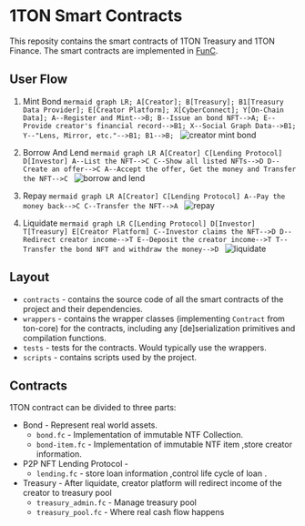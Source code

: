 # 1TON Smart Contracts

This reposity contains the smart contracts of 1TON Treasury and 1TON Finance. The smart contracts are implemented in [FunC](https://ton.org/docs/develop/func/overview).


## User Flow 
  
  1. Mint Bond
    ```mermaid
    graph LR;
      A[Creator];
      B[Treasury];
      B1[Treasury Data Provider];
      E[Creator Platform];
      X[CyberConnect];
      Y[On-Chain Data];
      A--Register and Mint-->B;
      B--Issue an bond NFT-->A;
      E--Provide creator's financial record-->B1;
      X--Social Graph Data-->B1;
      Y--"Lens, Mirror, etc."-->B1;
      B1-->B;
    ```
    ![creator mint bond](https://1ton-static.s3.ap-south-1.amazonaws.com/creator-bond.png)

  2. Borrow And Lend
    ```mermaid
    graph LR
      A[Creator]
      C[Lending Protocol]
      D[Investor]
      A--List the NFT-->C
      C--Show all listed NFTs-->D
      D--Create an offer-->C
      A--Accept the offer, Get the money and Transfer the NFT-->C
    ```
    ![borrow and lend](https://1ton-static.s3.ap-south-1.amazonaws.com/borrow-lend.png)

  3. Repay
    ```mermaid
    graph LR
      A[Creator]
      C[Lending Protocol]
      A--Pay the money back-->C
      C--Transfer the NFT-->A
    ```
    ![repay](https://1ton-static.s3.ap-south-1.amazonaws.com/repay.png)

  4. Liquidate
    ```mermaid
    graph LR
      C[Lending Protocol]
      D[Investor]
      T[Treasury]
      E[Creator Platform]
      C--Investor claims the NFT-->D
      D--Redirect creator income-->T
      E--Deposit the creator income-->T
      T--Transfer the bond NFT and withdraw the money-->D
    ```
    ![liquidate](https://1ton-static.s3.ap-south-1.amazonaws.com/liquidate.png)

## Layout
-   `contracts` - contains the source code of all the smart contracts of the project and their dependencies.
-   `wrappers` - contains the wrapper classes (implementing `Contract` from ton-core) for the contracts, including any [de]serialization primitives and compilation functions.
-   `tests` - tests for the contracts. Would typically use the wrappers.
-   `scripts` - contains scripts used by the project.   

## Contracts
1TON contract can be divided to three parts: 
- Bond  -  Represent real world assets. 
  - `bond.fc` - Implementation of immutable NTF Collection.
  - `bond-item.fc` - Implementation of immutable NTF item ,store creator information. 
- P2P NFT Lending Protocol - 
  - `lending.fc` - store loan information ,control life cycle of loan .
- Treasury - After liquidate, creator platform will redirect income of the creator to treasury pool 
  - `treasury_admin.fc` - Manage treasury pool 
  - `treasury_pool.fc` - Where real cash flow happens 

